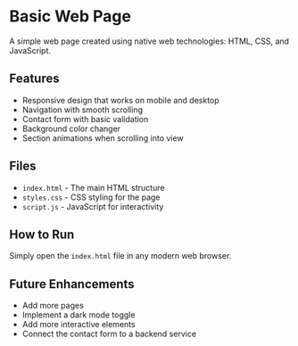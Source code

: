 # Basic Web Page

A simple web page created using native web technologies: HTML, CSS, and JavaScript.

## Features

- Responsive design that works on mobile and desktop
- Navigation with smooth scrolling
- Contact form with basic validation
- Background color changer
- Section animations when scrolling into view

## Files

- `index.html` - The main HTML structure
- `styles.css` - CSS styling for the page
- `script.js` - JavaScript for interactivity

## How to Run

Simply open the `index.html` file in any modern web browser.

## Future Enhancements

- Add more pages
- Implement a dark mode toggle
- Add more interactive elements
- Connect the contact form to a backend service 